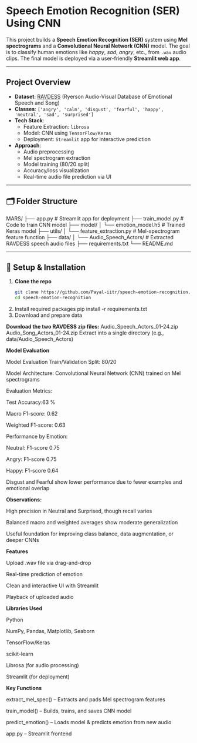 #  Speech Emotion Recognition (SER) Using CNN

This project builds a **Speech Emotion Recognition (SER)** system using **Mel spectrograms** and a **Convolutional Neural Network (CNN)** model. The goal is to classify human emotions like *happy*, *sad*, *angry*, etc., from `.wav` audio clips. The final model is deployed via a user-friendly **Streamlit web app**.

---

## Project Overview

- **Dataset**: [RAVDESS](https://zenodo.org/record/1188976) (Ryerson Audio-Visual Database of Emotional Speech and Song)
- **Classes**: `['angry', 'calm', 'disgust', 'fearful', 'happy', 'neutral', 'sad', 'surprised']`
- **Tech Stack**:
  - Feature Extraction: `librosa`
  - Model: CNN using `TensorFlow/Keras`
  - Deployment: `Streamlit` app for interactive prediction
- **Approach**:
  - Audio preprocessing
  - Mel spectrogram extraction
  - Model training (80/20 split)
  - Accuracy/loss visualization
  - Real-time audio file prediction via UI

---

## 🗂️ Folder Structure

MARS/
├── app.py # Streamlit app for deployment
├── train_model.py # Code to train CNN model
├── model/
│ └── emotion_model.h5 # Trained Keras model
├── utils/
│ └── feature_extraction.py # Mel-spectrogram feature function
├── data/
│ └── Audio_Speech_Actors/ # Extracted RAVDESS speech audio files
├── requirements.txt
└── README.md


---

## 🔧 Setup & Installation

1. **Clone the repo**  
   ```bash
   git clone https://github.com/Payal-iitr/speech-emotion-recognition.git
   cd speech-emotion-recognition
2. Install required packages
pip install -r requirements.txt
3. Download and prepare data

**Download the two RAVDESS zip files:**
Audio_Speech_Actors_01-24.zip
Audio_Song_Actors_01-24.zip
Extract into a single directory (e.g., data/Audio_Speech_Actors)

**Model Evaluation**

Model Evaluation
Train/Validation Split: 80/20

Model Architecture: Convolutional Neural Network (CNN) trained on Mel spectrograms

Evaluation Metrics:

Test Accuracy:63 %

Macro F1-score: 0.62

Weighted F1-score: 0.63

Performance by Emotion:

Neutral: F1-score 0.75

Angry: F1-score 0.75

Happy: F1-score 0.64

Disgust and Fearful show lower performance due to fewer examples and emotional overlap

**Observations:**

High precision in Neutral and Surprised, though recall varies

Balanced macro and weighted averages show moderate generalization

Useful foundation for improving class balance, data augmentation, or deeper CNNs

**Features**

Upload .wav file via drag-and-drop

Real-time prediction of emotion

Clean and interactive UI with Streamlit

Playback of uploaded audio

**Libraries Used**

Python

NumPy, Pandas, Matplotlib, Seaborn

TensorFlow/Keras

scikit-learn

Librosa (for audio processing)

Streamlit (for deployment)

**Key Functions**

extract_mel_spec() – Extracts and pads Mel spectrogram features

train_model() – Builds, trains, and saves CNN model

predict_emotion() – Loads model & predicts emotion from new audio

app.py – Streamlit frontend
